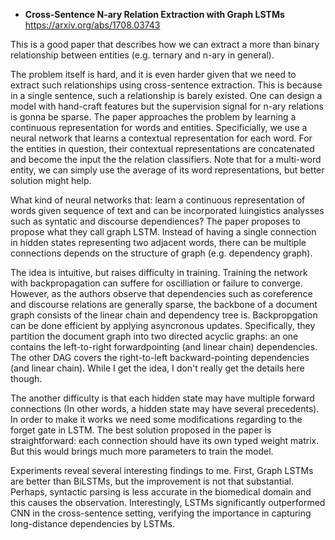 - **Cross-Sentence N-ary Relation Extraction with Graph LSTMs** https://arxiv.org/abs/1708.03743

This is a good paper that describes how we can extract a more than binary relationship between entities (e.g. ternary and n-ary in general).

The problem itself is hard, and it is even harder given that we need to extract such relationships using cross-sentence extraction.
This is because in a single sentence, such a relationship is barely existed. One can design a model with hand-craft features but the supervision signal for n-ary relations is gonna be sparse. The paper
approaches the problem by learning a continuous representation for words and entities. Specificially, we use a neural network that learns a contextual representation
for each word. For the entities in question, their contextual representations are concatenated and become the input the the relation classifiers.
Note that for a multi-word entity, we can simply use the average of its word representations, but better solution might help.

What kind of neural networks that: learn a continuous representation of words given sequence of text and can be incorporated luingistics analysses such as syntatic and discourse dependiences?
The paper proposes to propose what they call graph LSTM. Instead of having a single connection in hidden states representing two adjacent words, there can be
multiple connections depends on the structure of graph (e.g. dependency graph). 

The idea is intuitive, but raises difficulty in training. Training the network with
backpropagation can suffere for oscilliation or failure to converge. However, as the authors observe that dependencies such
as coreference and discourse relations are generally sparse, the backbone of a document graph consists of the linear chain and dependency
tree is. Backpropgation can be done efficient by applying asyncronous updates. Specifically,  they partition the document graph into two directed
acyclic graphs: an one contains the left-to-right forwardpointing (and linear chain)
dependencies. The other DAG covers the right-to-left backward-pointing dependencies (and linear chain). While I get the idea,
I don't really get the details here though. 

The another difficulty is that each hidden state may have multiple forward connections (In other words, a hidden state may have
several precedents). In order to make it works we need some modifications regarding to the forget gate in LSTM. The best solution proposed
in the paper is straightforward: each connection should have its own typed weight matrix. But this would brings much more parameters to train the model.

Experiments reveal several interesting findings to me. First, Graph LSTMs are better than BiLSTMs, but the improvement is not that substantial. Perhaps, syntactic parsing is less accurate in the biomedical domain and this causes the observation. Interestingly, LSTMs significantly outperformed CNN in the cross-sentence setting, verifying the importance
in capturing long-distance dependencies by LSTMs.



